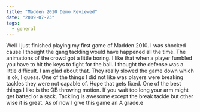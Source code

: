 ```yaml
---
title: "Madden 2010 Demo Reviewed"
date: "2009-07-23"
tags:
  - general
---
```


Well I just finished playing my first game of Madden 2010. I was shocked cause I thought the gang tackling would have happened all the time. The animations of the crowd got a little boring. I like that when a player fumbled you have to hit the keys to fight for the ball. I thought the defense was a little difficult. I am glad about that. They really slowed the game down which is ok, I guess. One of the things I did not like was players were breaking tackles they were not capable of. Hope that gets fixed. One of the best things I like is the QB throwing motion. If you wait too long your arm might get batted or a sack. Tackling is awesome except the break tackle but other wise it is great. As of now I give this game an A grade.e
